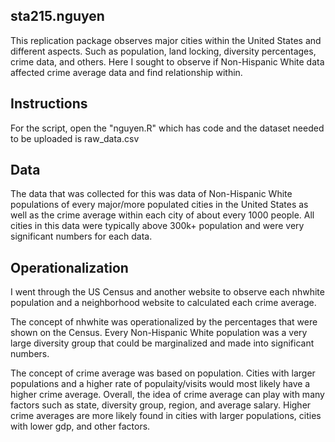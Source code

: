 ## **sta215.nguyen** 
This replication package observes major cities within the United States and different aspects. Such as population, land locking, diversity percentages, crime data, and others. Here I sought to observe if Non-Hispanic White data affected crime average data and find relationship within. 

## **Instructions**
For the script, open the "nguyen.R" which has code and the dataset needed to be uploaded is raw_data.csv

## **Data**
The data that was collected for this was data of Non-Hispanic White populations of every major/more populated cities in the United States as well as the crime average within each city of about every 1000 people. All cities in this data were typically above 300k+ population and were very significant numbers for each data. 

## **Operationalization**
I went through the US Census and another website to observe each nhwhite population and a neighborhood website to calculated each crime average. 

The concept of nhwhite was operationalized by the percentages that were shown on the Census. Every Non-Hispanic White population was a very large diversity group that could be marginalized and made into significant numbers. 

The concept of crime average was based on population. Cities with larger populations and a higher rate of populaity/visits would most likely have a higher crime average. Overall, the idea of crime average can play with many factors such as state, diversity group, region, and average salary. Higher crime averages are more likely found in cities with larger populations, cities with lower gdp, and other factors.
